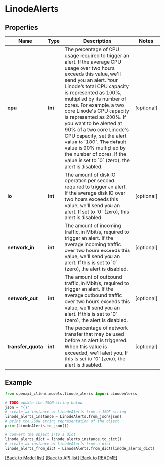 # LinodeAlerts


## Properties

Name | Type | Description | Notes
------------ | ------------- | ------------- | -------------
**cpu** | **int** | The percentage of CPU usage required to trigger an alert. If the average CPU usage over two hours exceeds this value, we&#39;ll send you an alert. Your Linode&#39;s total CPU capacity is represented as 100%, multiplied by its number of cores.  For example, a two core Linode&#39;s CPU capacity is represented as 200%. If you want to be alerted at 90% of a two core Linode&#39;s CPU capacity, set the alert value to &#x60;180&#x60;.  The default value is 90% multiplied by the number of cores.  If the value is set to &#x60;0&#x60; (zero), the alert is disabled. | [optional] 
**io** | **int** | The amount of disk IO operation per second required to trigger an alert. If the average disk IO over two hours exceeds this value, we&#39;ll send you an alert. If set to &#x60;0&#x60; (zero), this alert is disabled. | [optional] 
**network_in** | **int** | The amount of incoming traffic, in Mbit/s, required to trigger an alert. If the average incoming traffic over two hours exceeds this value, we&#39;ll send you an alert. If this is set to &#x60;0&#x60; (zero), the alert is disabled. | [optional] 
**network_out** | **int** | The amount of outbound traffic, in Mbit/s, required to trigger an alert. If the average outbound traffic over two hours exceeds this value, we&#39;ll send you an alert. If this is set to &#x60;0&#x60; (zero), the alert is disabled. | [optional] 
**transfer_quota** | **int** | The percentage of network transfer that may be used before an alert is triggered. When this value is exceeded, we&#39;ll alert you. If this is set to &#x60;0&#x60; (zero), the alert is disabled. | [optional] 

## Example

```python
from openapi_client.models.linode_alerts import LinodeAlerts

# TODO update the JSON string below
json = "{}"
# create an instance of LinodeAlerts from a JSON string
linode_alerts_instance = LinodeAlerts.from_json(json)
# print the JSON string representation of the object
print(LinodeAlerts.to_json())

# convert the object into a dict
linode_alerts_dict = linode_alerts_instance.to_dict()
# create an instance of LinodeAlerts from a dict
linode_alerts_from_dict = LinodeAlerts.from_dict(linode_alerts_dict)
```
[[Back to Model list]](../README.md#documentation-for-models) [[Back to API list]](../README.md#documentation-for-api-endpoints) [[Back to README]](../README.md)



